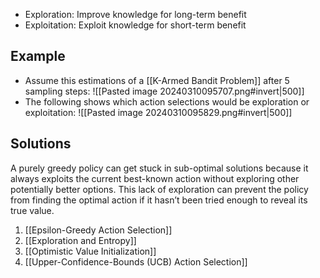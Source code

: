 - Exploration: Improve knowledge for long-term benefit
- Exploitation: Exploit knowledge for short-term benefit

## Example
- Assume this estimations of a [[K-Armed Bandit Problem]] after 5 sampling steps:
![[Pasted image 20240310095707.png#invert|500]]
- The following shows which action selections would be exploration or exploitation:
![[Pasted image 20240310095829.png#invert|500]]


## Solutions
A purely greedy policy can get stuck in sub-optimal solutions because it always exploits the current best-known action without exploring other potentially better options. This lack of exploration can prevent the policy from finding the optimal action if it hasn’t been tried enough to reveal its true value.
1. [[Epsilon-Greedy Action Selection]]
2. [[Exploration and Entropy]]
3. [[Optimistic Value Initialization]]
4. [[Upper-Confidence-Bounds (UCB) Action Selection]]